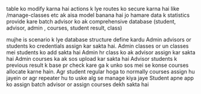 table ko modify karna hai actions k lye
routes ko secure karna hai like /manage-classes etc
ak aisa model banana hai jo hamare data k statistics provide kare batch advisor ko
ak comprehensive database (student, advisor, admin , courses, student result, class)

mujhe is scenario k lye database structure define kardu
Admin advisors or students ko credentials assign kar sakta hai.
Admin classes or un classes mei students ko add sakta hai
Admin hr class ko ak advisor assign kar sakta hai
Admin courses ka ak sos upload kar sakta hai
Advisor students k previous result k base pr check kare ga k unko sos mei se konse courses allocate karne hain. Agr student regular hoga to normally courses assign hu jayein or agr repeater hu to uske alg se manage kiya jaye
Student apne app ko assign batch advisor or assign courses dekh sakta hai
